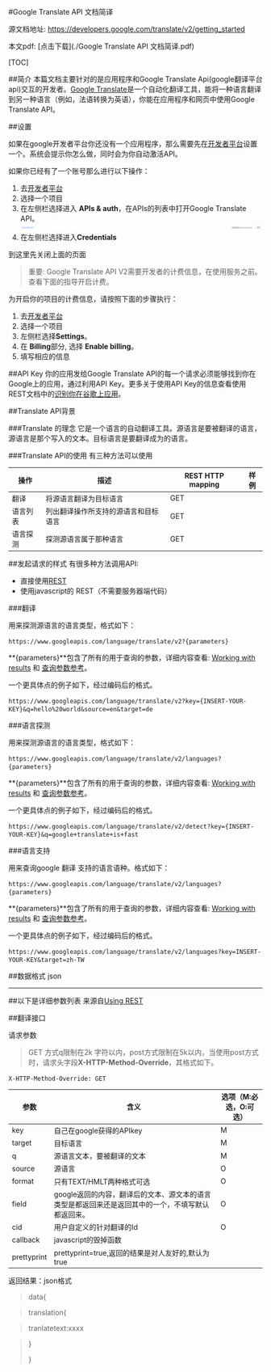 
#Google Translate API 文档简译

源文档地址: https://developers.google.com/translate/v2/getting_started

本文pdf: [点击下载](./Google Translate API 文档简译.pdf)


[TOC]

##简介
本篇文档主要针对的是应用程序和Google Translate Api(google翻译平台api)交互的开发者。[Google Translate](http//translate.google.com)是一个自动化翻译工具，能将一种语言翻译到另一种语言（例如，法语转换为英语），你能在应用程序和网页中使用Google Translate API。

##设置

如果在google开发者平台你还没有一个应用程序，那么需要先在[开发者平台](https://console.developers.google.com//start/api?id=translate&credential=client_key)设置一个。系统会提示你怎么做，同时会为你自动激活API。

如果你已经有了一个账号那么进行以下操作：

1. 去[开发者平台](https://console.developers.google.com//start/api?id=translate&credential=client_key)
2. 选择一个项目
3. 在左侧栏选择进入 **APIs & auth**，在APIs的列表中打开Google Translate API。![](./img/1.png)
4. 在左侧栏选择进入**Credentials**

到这里先关闭上面的页面

>重要: Google Translate API V2需要开发者的计费信息，在使用服务之前。查看下面的指导开启计费。

为开启你的项目的计费信息，请按照下面的步骤执行：

1. 去[开发者平台](https://console.developers.google.com//start/api?id=translate&credential=client_key)
2. 选择一个项目
3. 左侧栏选择**Settings**。
4. 在 **Billing**部分, 选择 **Enable billing**。
5. 填写相应的信息


##API Key
你的应用发给Google Translate API的每一个请求必须能够找到你在Google上的应用，通过利用API Key。更多关于使用API Key的信息查看使用REST文档中的[识别你在谷歌上应用](https://developers.google.com/translate/v2/using_rest#auth)。

##Translate API背景

###Translate 的理念
它是一个语言的自动翻译工具。源语言是要被翻译的语言，源语言是那个写入的文本。目标语言是要翻译成为的语言。

###Translate API的使用
有三种方法可以使用


|操作|描述|REST HTTP mapping|样例|
|---|---|---|---|
|翻译|将源语言翻译为目标语言|GET||
|语言列表|列出翻译操作所支持的源语言和目标语言|GET||
|语言探测|探测源语言属于那种语言|GET||


##发起请求的样式
有很多种方法调用API:

* 直接使用[REST](http://en.wikipedia.org/wiki/Representational_State_Transfer) 
* 使用javascript的 REST（不需要服务器端代码）


###翻译

用来探测源语言的语言类型，格式如下：

	https://www.googleapis.com/language/translate/v2?{parameters}
**{parameters}**包含了所有的用于查询的参数，详细内容查看: [Working with results](https://developers.google.com/translate/v2/using_rest#WorkingResults) 和 [查询参数参考](https://developers.google.com/translate/v2/using_rest#query-params)。

一个更具体点的例子如下，经过编码后的格式。

	https://www.googleapis.com/language/translate/v2?key={INSERT-YOUR-KEY}&q=hello%20world&source=en&target=de

###语言探测

用来探测源语言的语言类型，格式如下：

	https://www.googleapis.com/language/translate/v2/languages?{parameters}
    
**{parameters}**包含了所有的用于查询的参数，详细内容查看: [Working with results](https://developers.google.com/translate/v2/using_rest#WorkingResults) 和 [查询参数参考](https://developers.google.com/translate/v2/using_rest#query-params)。

一个更具体点的例子如下，经过编码后的格式。

	https://www.googleapis.com/language/translate/v2/detect?key={INSERT-YOUR-KEY}&q=google+translate+is+fast


###语言支持

用来查询google 翻译 支持的语言语种。格式如下：

	https://www.googleapis.com/language/translate/v2/languages?{parameters}


**{parameters}**包含了所有的用于查询的参数，详细内容查看: [Working with results](https://developers.google.com/translate/v2/using_rest#WorkingResults) 和 [查询参数参考](https://developers.google.com/translate/v2/using_rest#query-params)。

一个更具体点的例子如下，经过编码后的格式。

	https://www.googleapis.com/language/translate/v2/languages?key=INSERT-YOUR-KEY&target=zh-TW

##数据格式 json

***

##以下是详细参数列表 来源自[Using REST](https://developers.google.com/translate/v2/using_rest)

##翻译接口

请求参数

>GET 方式q限制在2k 字符以内，post方式限制在5k以内，当使用post方式时，请求头字段**X-HTTP-Method-Override**，其格式如下。
	
    X-HTTP-Method-Override: GET


|参数|含义|选项（M:必选，O:可选）|
|---|---|---|
|key|自己在google获得的APIkey|M|
|target|目标语言|M
|q|源语言文本，要被翻译的文本|M
|source|源语言|O
|format|只有TEXT/HMLT两种格式可选|O
|field|google返回的内容，翻译后的文本、源文本的语言类型是都返回来还是返回其中的一个，不填写默认都返回来。|O|
|cid|用户自定义的针对翻译的Id|O
|callback|javascript的毁掉函数|
|prettyprint|prettyprint=true,返回的结果是对人友好的,默认为true|


返回结果：json格式

>data{

>translation{

>tranlatetext:xxxx

>}
>
>}

